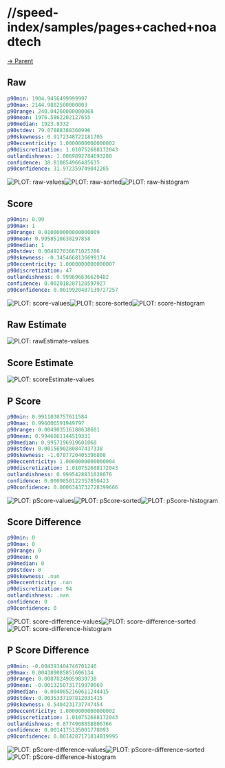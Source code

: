 
# //speed-index/samples/pages+cached+noadtech

[→ Parent](../..)


## Raw


```yaml
p90min: 1904.9456499999997
p90max: 2144.9882500000003
p90range: 240.04260000000068
p90mean: 1976.5862202127655
p90median: 1923.8332
p90stdev: 79.07888388360996
p90skewness: 0.9172348722181705
p90eccentricity: 1.0000000000000002
p90discretization: 1.010752688172043
outlandishness: 1.0069892784693288
confidence: 38.810854966485635
p90confidence: 31.972359749042205

```

![PLOT: raw-values](./raw/values.svg)![PLOT: raw-sorted](./raw/sorted.svg)![PLOT: raw-histogram](./raw/histogram.svg)
## Score


```yaml
p90min: 0.99
p90max: 1
p90range: 0.010000000000000009
p90mean: 0.9958510638297858
p90median: 1
p90stdev: 0.004927036671025286
p90skewness: -0.3454668136699174
p90eccentricity: 1.0000000000000007
p90discretization: 47
outlandishness: 0.999696636620482
confidence: 0.002018287128597927
p90confidence: 0.0019920487139727257

```

![PLOT: score-values](./score/values.svg)![PLOT: score-sorted](./score/sorted.svg)![PLOT: score-histogram](./score/histogram.svg)
## Raw Estimate

![PLOT: rawEstimate-values](./rawEstimate/values.svg)
## Score Estimate

![PLOT: scoreEstimate-values](./scoreEstimate/values.svg)
## P Score


```yaml
p90min: 0.9911030757611584
p90max: 0.996006591949797
p90range: 0.004903516188638601
p90mean: 0.9946861144519331
p90median: 0.9957196919601068
p90stdev: 0.0015690280847437338
p90skewness: -1.0787720405396808
p90eccentricity: 1.0000000000000004
p90discretization: 1.010752688172043
outlandishness: 0.9995428831028076
confidence: 0.0009850122357850423
p90confidence: 0.0006343732728399666

```

![PLOT: pScore-values](./pScore/values.svg)![PLOT: pScore-sorted](./pScore/sorted.svg)![PLOT: pScore-histogram](./pScore/histogram.svg)
## Score Difference


```yaml
p90min: 0
p90max: 0
p90range: 0
p90mean: 0
p90median: 0
p90stdev: 0
p90skewness: .nan
p90eccentricity: .nan
p90discretization: 94
outlandishness: .nan
confidence: 0
p90confidence: 0

```

![PLOT: score-difference-values](./score-difference/values.svg)![PLOT: score-difference-sorted](./score-difference/sorted.svg)![PLOT: score-difference-histogram](./score-difference/histogram.svg)
## P Score Difference


```yaml
p90min: -0.004393404746701246
p90max: 0.004389085851606134
p90range: 0.00878249059830738
p90mean: -0.0013250731719970069
p90median: -0.0040852160611244415
p90stdev: 0.0035337197812031415
p90skewness: 0.5404231737747454
p90eccentricity: 1.0000000000000002
p90discretization: 1.010752688172043
outlandishness: 0.8774908858806766
confidence: 0.0014175135001778093
p90confidence: 0.0014287171814819995

```

![PLOT: pScore-difference-values](./pScore-difference/values.svg)![PLOT: pScore-difference-sorted](./pScore-difference/sorted.svg)![PLOT: pScore-difference-histogram](./pScore-difference/histogram.svg)